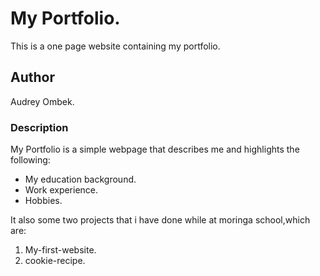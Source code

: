 # My Portfolio.
This is a one page website containing my portfolio.
## Author
Audrey Ombek.
### Description
My Portfolio is a simple webpage that describes me and highlights the following:
* My education background.
* Work experience.
* Hobbies.

It also some two projects that i have done while at moringa school,which are:
1. My-first-website.
2. cookie-recipe. 



